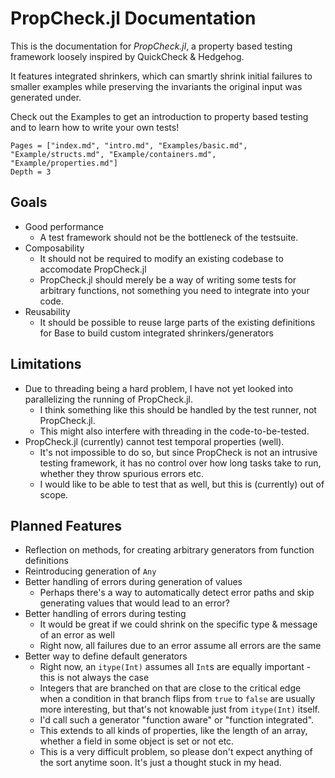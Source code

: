# PropCheck.jl Documentation

This is the documentation for *PropCheck.jl*, a property based testing framework loosely inspired by QuickCheck & Hedgehog.

It features integrated shrinkers, which can smartly shrink initial failures to smaller examples while preserving
the invariants the original input was generated under.

Check out the Examples to get an introduction to property based testing and to learn how to write your own tests!

```@contents
Pages = ["index.md", "intro.md", "Examples/basic.md", "Example/structs.md", "Example/containers.md", "Example/properties.md"]
Depth = 3
```

## Goals

 * Good performance
   * A test framework should not be the bottleneck of the testsuite.
 * Composability
   * It should not be required to modify an existing codebase to accomodate PropCheck.jl
   * PropCheck.jl should merely be a way of writing some tests for arbitrary functions, not something you need to integrate into your code.
 * Reusability
   * It should be possible to reuse large parts of the existing definitions for Base to build custom integrated shrinkers/generators

## Limitations

 * Due to threading being a hard problem, I have not yet looked into parallelizing the running of PropCheck.jl.
   * I think something like this should be handled by the test runner, not PropCheck.jl.
   * This might also interfere with threading in the code-to-be-tested.
 * PropCheck.jl (currently) cannot test temporal properties (well).
   * It's not impossible to do so, but since PropCheck is not an intrusive testing framework, it has no control over how long tasks take to run, whether they throw spurious errors etc.
   * I would like to be able to test that as well, but this is (currently) out of scope.

## Planned Features

 * Reflection on methods, for creating arbitrary generators from function definitions
 * Reintroducing generation of `Any`
 * Better handling of errors during generation of values
   * Perhaps there's a way to automatically detect error paths and skip generating values that would lead to an error?
 * Better handling of errors during testing
   * It would be great if we could shrink on the specific type & message of an error as well
   * Right now, all failures due to an error assume all errors are the same
 * Better way to define default generators
   * Right now, an `itype(Int)` assumes all `Int`s are equally important - this is not always the case
   * Integers that are branched on that are close to the critical edge when a condition in that branch flips from `true` to `false` are usually more interesting, but that's not knowable just from `itype(Int)` itself.
   * I'd call such a generator "function aware" or "function integrated".
   * This extends to all kinds of properties, like the length of an array, whether a field in some object is set or not etc.
   * This is a very difficult problem, so please don't expect anything of the sort anytime soon. It's just a thought stuck in my head.
